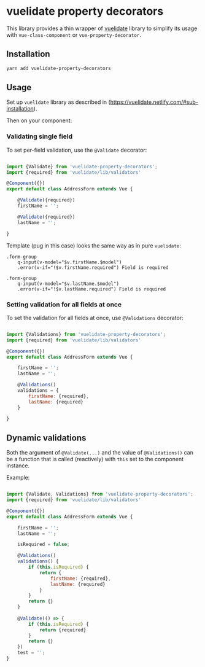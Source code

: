 # vuelidate property decorators

This library provides a thin wrapper of 
[vuelidate](https://vuelidate.netlify.com/) 
library to simplify its usage with `vue-class-component`
or `vue-property-decorator`.

## Installation

```bash
yarn add vuelidate-property-decorators
```

## Usage

Set up `vuelidate` library as described in (https://vuelidate.netlify.com/#sub-installation).

Then on your component:

### Validating single field

To set per-field validation, use the `@Validate` decorator:

```javascript

import {Validate} from 'vuelidate-property-decorators';
import {required} from 'vuelidate/lib/validators'

@Component({})
export default class AddressForm extends Vue {

    @Validate({required})
    firstName = '';

    @Validate({required})
    lastName = '';

}

```

Template (pug in this case) looks the same way as in pure `vuelidate`:

```pug
.form-group
    q-input(v-model="$v.firstName.$model")
    .error(v-if="!$v.firstName.required") Field is required

.form-group
    q-input(v-model="$v.lastName.$model")
    .error(v-if="!$v.lastName.required") Field is required
```

### Setting validation for all fields at once

To set the validation for all fields at once, use `@Validations` decorator:


```javascript

import {Validations} from 'vuelidate-property-decorators';
import {required} from 'vuelidate/lib/validators'

@Component({})
export default class AddressForm extends Vue {

    firstName = '';
    lastName = '';

    @Validations()
    validations = {
        firstName: {required},
        lastName: {required}
    }

}

```

## Dynamic validations

Both the argument of `@Validate(...)` and the value of `@Validations()`
can be a function that is called (reactively)
with `this` set to the component instance.

Example:

```javascript

import {Validate, Validations} from 'vuelidate-property-decorators';
import {required} from 'vuelidate/lib/validators'

@Component({})
export default class AddressForm extends Vue {

    firstName = '';
    lastName = '';

    isRequired = false;

    @Validations()
    validations() {
        if (this.isRequired) {
            return {
                firstName: {required},
                lastName: {required}
            }
        }
        return {}
    }
    
    @Validate(() => {
        if (this.isRequired) {
            return {required}
        }
        return {}
    })
    test = '';
}

```

